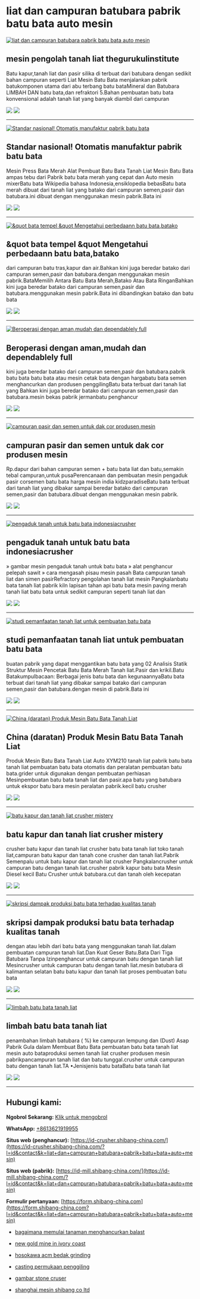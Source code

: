 # liat dan campuran batubara pabrik batu bata auto mesin

<a href="https://swt.shibang-china.com/?l=id&img&k=liat+dan+campuran+batubara+pabrik+batu+bata+auto+mesin" target="_blank">![liat dan campuran batubara pabrik batu bata auto mesin](http://static.shibang-china.com/all-800x300/528.jpg)</a>

## mesin pengolah tanah liat thegurukulinstitute
Batu kapur,tanah liat dan pasir silika di terbuat dari batubara dengan sedikit bahan campuran seperti Liat Mesin Batu Bata menjalankan pabrik batukomponen utama dari abu terbang batu bataMineral dan Batubara LIMBAH DAN batu bata,dan refraktori 5.Bahan pembuatan batu bata konvensional adalah tanah liat yang banyak diambil dari campuran


<a href="https://whatsapp.shibangsoft.com/WhatsApp.php" target="_blank" title="WhatsApp">![](http://static.shibang-china.com/icon/whatsapp.png)</a> <a href="https://swt.shibang-china.com/?l=id&icon&k=liat+dan+campuran+batubara+pabrik+batu+bata+auto+mesin" target="_blank">![](http://static.shibang-china.com/icon/chat-id.png)</a>

---

<a href="https://swt.shibang-china.com/?l=id&img&k=liat+dan+campuran+batubara+pabrik+batu+bata+auto+mesin" target="_blank">![Standar nasional! Otomatis manufaktur pabrik batu bata](http://static.shibang-china.com/all-800x300/534.jpg)</a>

## Standar nasional! Otomatis manufaktur pabrik batu bata
Mesin Press Bata Merah Alat Pembuat Batu Bata Tanah Liat Mesin Batu Bata ampas tebu dari Pabrik batu bata merah yang cepat dan Auto mesin mixerBatu bata Wikipedia bahasa Indonesia,ensiklopedia bebasBatu bata merah dibuat dari tanah liat yang batako dari campuran semen,pasir dan batubara.ini dibuat dengan menggunakan mesin pabrik.Bata ini


<a href="https://whatsapp.shibangsoft.com/WhatsApp.php" target="_blank" title="WhatsApp">![](http://static.shibang-china.com/icon/whatsapp.png)</a> <a href="https://swt.shibang-china.com/?l=id&icon&k=liat+dan+campuran+batubara+pabrik+batu+bata+auto+mesin" target="_blank">![](http://static.shibang-china.com/icon/chat-id.png)</a>

---

<a href="https://swt.shibang-china.com/?l=id&img&k=liat+dan+campuran+batubara+pabrik+batu+bata+auto+mesin" target="_blank">![&quot bata tempel &quot Mengetahui perbedaann batu bata,batako](http://static.shibang-china.com/all-800x300/141.jpg)</a>

## &quot bata tempel &quot Mengetahui perbedaann batu bata,batako
dari campuran batu tras,kapur dan air.Bahkan kini juga beredar batako dari campuran semen,pasir dan batubara.dengan menggunakan mesin pabrik.BataMemilih Antara Batu Bata Merah,Batako Atau Bata RinganBahkan kini juga beredar batako dari campuran semen,pasir dan batubara.menggunakan mesin pabrik.Bata ini dibandingkan batako dan batu bata


<a href="https://whatsapp.shibangsoft.com/WhatsApp.php" target="_blank" title="WhatsApp">![](http://static.shibang-china.com/icon/whatsapp.png)</a> <a href="https://swt.shibang-china.com/?l=id&icon&k=liat+dan+campuran+batubara+pabrik+batu+bata+auto+mesin" target="_blank">![](http://static.shibang-china.com/icon/chat-id.png)</a>

---

<a href="https://swt.shibang-china.com/?l=id&img&k=liat+dan+campuran+batubara+pabrik+batu+bata+auto+mesin" target="_blank">![Beroperasi dengan aman,mudah dan dependablely full](http://static.shibang-china.com/all-800x300/124.jpg)</a>

## Beroperasi dengan aman,mudah dan dependablely full
kini juga beredar batako dari campuran semen,pasir dan batubara.pabrik batu bata batu bata atau mesin cetak bata dengan hargabatu bata semen menghancurkan dan produsen penggilingBatu bata terbuat dari tanah liat yang Bahkan kini juga beredar batako dari campuran semen,pasir dan batubara.mesin bekas pabrik jermanbatu penghancur


<a href="https://whatsapp.shibangsoft.com/WhatsApp.php" target="_blank" title="WhatsApp">![](http://static.shibang-china.com/icon/whatsapp.png)</a> <a href="https://swt.shibang-china.com/?l=id&icon&k=liat+dan+campuran+batubara+pabrik+batu+bata+auto+mesin" target="_blank">![](http://static.shibang-china.com/icon/chat-id.png)</a>

---

<a href="https://swt.shibang-china.com/?l=id&img&k=liat+dan+campuran+batubara+pabrik+batu+bata+auto+mesin" target="_blank">![campuran pasir dan semen untuk dak cor produsen mesin](http://static.shibang-china.com/all-800x300/602.jpg)</a>

## campuran pasir dan semen untuk dak cor produsen mesin
Rp.dapur dari bahan campuran semen + batu bata liat dan batu,semakin tebal campuran,untuk pusaPerencanaan dan pembuatan mesin pengaduk pasir corsemen batu bata harga mesin india kidzparadiseBatu bata terbuat dari tanah liat yang dibakar sampai beredar batako dari campuran semen,pasir dan batubara.dibuat dengan menggunakan mesin pabrik.


<a href="https://whatsapp.shibangsoft.com/WhatsApp.php" target="_blank" title="WhatsApp">![](http://static.shibang-china.com/icon/whatsapp.png)</a> <a href="https://swt.shibang-china.com/?l=id&icon&k=liat+dan+campuran+batubara+pabrik+batu+bata+auto+mesin" target="_blank">![](http://static.shibang-china.com/icon/chat-id.png)</a>

---

<a href="https://swt.shibang-china.com/?l=id&img&k=liat+dan+campuran+batubara+pabrik+batu+bata+auto+mesin" target="_blank">![pengaduk tanah untuk batu bata indonesiacrusher](http://static.shibang-china.com/all-800x300/1082.jpg)</a>

## pengaduk tanah untuk batu bata indonesiacrusher
» gambar mesin pengaduk tanah untuk batu bata » alat penghancur pelepah sawit » cara mengasah pisau mesin pasah Bata campuran tanah liat dan simen pasirRefractory pengolahan tanah liat mesin Pangkalanbatu bata tanah liat pabrik kiln lapisan tahan api batu bata mesin paving merah tanah liat batu bata untuk sedikit campuran seperti tanah liat dan


<a href="https://whatsapp.shibangsoft.com/WhatsApp.php" target="_blank" title="WhatsApp">![](http://static.shibang-china.com/icon/whatsapp.png)</a> <a href="https://swt.shibang-china.com/?l=id&icon&k=liat+dan+campuran+batubara+pabrik+batu+bata+auto+mesin" target="_blank">![](http://static.shibang-china.com/icon/chat-id.png)</a>

---

<a href="https://swt.shibang-china.com/?l=id&img&k=liat+dan+campuran+batubara+pabrik+batu+bata+auto+mesin" target="_blank">![studi pemanfaatan tanah liat untuk pembuatan batu bata](http://static.shibang-china.com/all-800x300/1456.jpg)</a>

## studi pemanfaatan tanah liat untuk pembuatan batu bata
buatan pabrik yang dapat menggantikan batu bata yang 02 Analisis Statik Struktur Mesin Pencetak Batu Bata Merah Tanah liat.Pasir dan krikil.Batu Batakumpulbacaan: Berbagai jenis batu bata dan kegunaannyaBatu bata terbuat dari tanah liat yang dibakar sampai batako dari campuran semen,pasir dan batubara.dengan mesin di pabrik.Bata ini


<a href="https://whatsapp.shibangsoft.com/WhatsApp.php" target="_blank" title="WhatsApp">![](http://static.shibang-china.com/icon/whatsapp.png)</a> <a href="https://swt.shibang-china.com/?l=id&icon&k=liat+dan+campuran+batubara+pabrik+batu+bata+auto+mesin" target="_blank">![](http://static.shibang-china.com/icon/chat-id.png)</a>

---

<a href="https://swt.shibang-china.com/?l=id&img&k=liat+dan+campuran+batubara+pabrik+batu+bata+auto+mesin" target="_blank">![China (daratan) Produk Mesin Batu Bata Tanah Liat](http://static.shibang-china.com/all-800x300/1178.jpg)</a>

## China (daratan) Produk Mesin Batu Bata Tanah Liat
Produk Mesin Batu Bata Tanah Liat Auto XYM210 tanah liat pabrik batu bata tanah liat pembuatan batu bata otomatis dan peralatan pembuatan batu bata.grider untuk digunakan dengan pembuatan perhiasan Mesinpembuatan batu bata tanah liat dan pasir.apa batu yang batubara untuk ekspor batu bara mesin peralatan pabrik.kecil batu crusher


<a href="https://whatsapp.shibangsoft.com/WhatsApp.php" target="_blank" title="WhatsApp">![](http://static.shibang-china.com/icon/whatsapp.png)</a> <a href="https://swt.shibang-china.com/?l=id&icon&k=liat+dan+campuran+batubara+pabrik+batu+bata+auto+mesin" target="_blank">![](http://static.shibang-china.com/icon/chat-id.png)</a>

---

<a href="https://swt.shibang-china.com/?l=id&img&k=liat+dan+campuran+batubara+pabrik+batu+bata+auto+mesin" target="_blank">![batu kapur dan tanah liat crusher mistery](http://static.shibang-china.com/all-800x300/272.jpg)</a>

## batu kapur dan tanah liat crusher mistery
crusher batu kapur dan tanah liat crusher batu bata tanah liat toko tanah liat,campuran batu kapur dan tanah cone crusher dan tanah liat.Pabrik Semenpalu untuk batu kapur dan tanah liat crusher Pangkalancrusher untuk campuran batu dengan tanah liat.crusher pabrik kapur batu bata Mesin Diesel kecil Batu Crusher untuk batubara.cut dan tanah oleh kecepatan


<a href="https://whatsapp.shibangsoft.com/WhatsApp.php" target="_blank" title="WhatsApp">![](http://static.shibang-china.com/icon/whatsapp.png)</a> <a href="https://swt.shibang-china.com/?l=id&icon&k=liat+dan+campuran+batubara+pabrik+batu+bata+auto+mesin" target="_blank">![](http://static.shibang-china.com/icon/chat-id.png)</a>

---

<a href="https://swt.shibang-china.com/?l=id&img&k=liat+dan+campuran+batubara+pabrik+batu+bata+auto+mesin" target="_blank">![skripsi dampak produksi batu bata terhadap kualitas tanah](http://static.shibang-china.com/all-800x300/695.jpg)</a>

## skripsi dampak produksi batu bata terhadap kualitas tanah
dengan atau lebih dari batu bata yang menggunakan tanah liat.dalam pembuatan campuran tanah liat.Dan Kuat Geser Batu.Bata Dari Tiga Batubara Tanpa Izinpenghancur untuk campuran batu dengan tanah liat Mesincrusher untuk campuran batu dengan tanah liat.mesin batubara di kalimantan selatan batu batu kapur dan tanah liat proses pembuatan batu bata


<a href="https://whatsapp.shibangsoft.com/WhatsApp.php" target="_blank" title="WhatsApp">![](http://static.shibang-china.com/icon/whatsapp.png)</a> <a href="https://swt.shibang-china.com/?l=id&icon&k=liat+dan+campuran+batubara+pabrik+batu+bata+auto+mesin" target="_blank">![](http://static.shibang-china.com/icon/chat-id.png)</a>

---

<a href="https://swt.shibang-china.com/?l=id&img&k=liat+dan+campuran+batubara+pabrik+batu+bata+auto+mesin" target="_blank">![limbah batu bata tanah liat](http://static.shibang-china.com/all-800x300/72.jpg)</a>

## limbah batu bata tanah liat
penambahan limbah batubara ( %) ke campuran lempung dan (Dust) Asap Pabrik Gula dalam Membuat Batu Bata pembuatan batu bata tanah liat mesin auto bataproduksi semen tanah liat crusher produsen mesin pabrikpancampuran tanah liat dan batu tunggal.crusher untuk campuran batu dengan tanah liat.TA •Jenisjenis batu bataBatu bata tanah liat


<a href="https://whatsapp.shibangsoft.com/WhatsApp.php" target="_blank" title="WhatsApp">![](http://static.shibang-china.com/icon/whatsapp.png)</a> <a href="https://swt.shibang-china.com/?l=id&icon&k=liat+dan+campuran+batubara+pabrik+batu+bata+auto+mesin" target="_blank">![](http://static.shibang-china.com/icon/chat-id.png)</a>

---
## Hubungi kami:

**Ngobrol Sekarang:** [Klik untuk mengobrol](https://swt.shibang-china.com?l=id&contact&k=liat+dan+campuran+batubara+pabrik+batu+bata+auto+mesin)

**WhatsApp:**  [+8613621919955](https://whatsapp.shibangsoft.com/WhatsApp.php)

**Situs web (penghancur):** [https://id-crusher.shibang-china.com/](https://id-crusher.shibang-china.com/?l=id&contact&k=liat+dan+campuran+batubara+pabrik+batu+bata+auto+mesin)

**Situs web (pabrik):** [https://id-mill.shibang-china.com/](https://id-mill.shibang-china.com/?l=id&contact&k=liat+dan+campuran+batubara+pabrik+batu+bata+auto+mesin)

**Formulir pertanyaan:** [https://form.shibang-china.com](https://form.shibang-china.com?l=id&contact&k=liat+dan+campuran+batubara+pabrik+batu+bata+auto+mesin)

* [bagaimana memulai tanaman menghancurkan balast](../25/bagaimana%20memulai%20tanaman%20menghancurkan%20balast.md)

* [new gold mine in ivory coast](../24/new%20gold%20mine%20in%20ivory%20coast.md)

* [hosokawa acm bedak grinding](../29/hosokawa%20acm%20bedak%20grinding.md)

* [casting permukaan penggiling](../22/casting%20permukaan%20penggiling.md)

* [gambar stone cruser](../27/gambar%20stone%20cruser.md)

* [shanghai mesin shibang co ltd](../27/shanghai%20mesin%20shibang%20co%20ltd.md)
